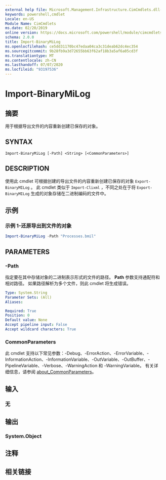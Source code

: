 ```yaml
---
external help file: Microsoft.Management.Infrastructure.CimCmdlets.dll-Help.xml
keywords: powershell,cmdlet
Locale: en-US
Module Name: CimCmdlets
ms.date: 02/20/2019
online version: https://docs.microsoft.com/powershell/module/cimcmdlets/import-binarymilog?WT.mc_id=ps-gethelp
schema: 2.0.0
title: Import-BinaryMiLog
ms.openlocfilehash: ce5dd31170bc47edaa04ca3c31deab62dc4ec354
ms.sourcegitcommit: 9b28fb9a3d72655bb63f62af18b3a5af6a05cd3f
ms.translationtype: MT
ms.contentlocale: zh-CN
ms.lasthandoff: 07/07/2020
ms.locfileid: "93197536"
---
```

# Import-BinaryMiLog

## 摘要
用于根据导出文件的内容重新创建已保存的对象。

## SYNTAX

```
Import-BinaryMiLog [-Path] <String> [<CommonParameters>]
```

## DESCRIPTION

使用此 cmdlet 可根据创建的导出文件的内容重新创建已保存的对象 `Export-BinaryMILog` 。 此 cmdlet 类似于 `Import-Clixml` ，不同之处在于将 `Export-BinaryMILog` 生成的对象存储在二进制编码的文件中。

## 示例

### 示例 1-还原导出到文件的对象

```powershell
Import-BinaryMiLog -Path "Processes.bmil"
```

## PARAMETERS

### -Path

指定要在其中存储对象的二进制表示形式的文件的路径。 **Path** 参数支持通配符和相对路径。 如果路径解析为多个文件，则此 cmdlet 将生成错误。

```yaml
Type: System.String
Parameter Sets: (All)
Aliases:

Required: True
Position: 0
Default value: None
Accept pipeline input: False
Accept wildcard characters: True
```

### CommonParameters
此 cmdlet 支持以下常见参数：-Debug、-ErrorAction、-ErrorVariable、-InformationAction、-InformationVariable、-OutVariable、-OutBuffer、-PipelineVariable、-Verbose、-WarningAction 和 -WarningVariable。 有关详细信息，请参阅 [about_CommonParameters](https://go.microsoft.com/fwlink/?LinkID=113216)。

## 输入

### 无

## 输出

### System.Object

## 注释

## 相关链接
